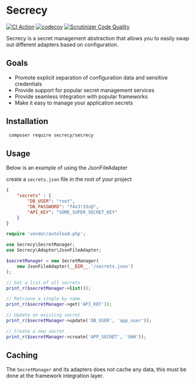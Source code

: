 Secrecy
================================
[![CI Action](https://github.com/webtoolsnz/secrecy/workflows/continuous-integration/badge.svg)](https://github.com/webtoolsnz/secrecy/workflows/continuous-integration)
[![codecov](https://codecov.io/gh/webtoolsnz/secrecy/branch/master/graph/badge.svg)](https://codecov.io/gh/webtoolsnz/secrecy)
[![Scrutinizer Code Quality](https://scrutinizer-ci.com/g/webtoolsnz/secrecy/badges/quality-score.png?b=master)](https://scrutinizer-ci.com/g/webtoolsnz/secrecy/?branch=master)


Secrecy is a secret management abstraction that allows you to easily swap out different adapters based on configuration. 

 Goals
 ------
 - Promote explicit separation of configuration data and sensitive credentials
 - Provide support for popular secret management services
 - Provide seamless integration with popular frameworks
 - Make it easy to manage your application secrets

 
Installation
--------------

```bash
 composer require secrecy/secrecy
```

Usage
------
Below is an example of using the JsonFileAdapter

create a `secrets.json` file in the root of your project
```json
{
    "secrets" : {
        "DB_USER": "root",
        "DB_PASSWORD": "f4x3!33s@",
        "API_KEY": "SOME_SUPER_SECRET_KEY"
    }
}
```

```php
require 'vendor/autoload.php';

use Secrecy\SecretManager;
use Secrecy\Adapter\JsonFileAdapter;

$secretManager = new SecretManager(
    new JsonFileAdapter(__DIR__.'/secrets.json')
);

// Get a list of all secrets
print_r($secretManager->list());

// Retrieve a single by name
print_r($secretManager->get('API_KEY'));

// Update an existing secret
print_r($secretManager->update('DB_USER', 'app_user'));

// Create a new secret
print_r($secretManager->create('APP_SECRET', 'SHH'));
```

Caching
-------
The `SecretManager` and its adapters does not cache any data, this must be done at the framework integration layer.

